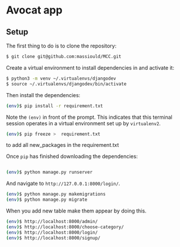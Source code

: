 # Avocat app

## Setup

The first thing to do is to clone the repository:

```sh
$ git clone git@github.com:massiould/MCC.git
```

Create a virtual environment to install dependencies in and activate it:

```sh
$ python3 -m venv ~/.virtualenvs/djangodev
$ source ~/.virtualenvs/djangodev/bin/activate
```

Then install the dependencies:

```sh
(env)$ pip install -r requirement.txt
```
Note the `(env)` in front of the prompt. This indicates that this terminal
session operates in a virtual environment set up by `virtualenv2`.

```sh
(env)$ pip freeze >  requirement.txt
```
to add all new_packages in the requirement.txt

Once `pip` has finished downloading the dependencies:
```sh

(env)$ python manage.py runserver
```
And navigate to `http://127.0.0.1:8000/login/`.


```sh
(env)$ python manage.py makemigrations
(env)$ python manage.py migrate
```
When you add new table make them appear by doing this.


```sh
(env)$ http://localhost:8000/admin/
(env)$ http://localhost:8000/choose-category/
(env)$ http://localhost:8000/login/
(env)$ http://localhost:8000/signup/


```

